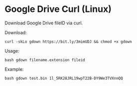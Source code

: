 # Google Drive Curl (Linux)
Download Google Drive fileID via curl.

Download:
```console 
curl -skLo gdown https://bit.ly/3mimUDJ && chmod +x gdown
```

Usage: 
```console 
bash gdown filename.extension fileid
```

Example: 
```console 
bash gdown test.bin 1l_5RK28JRL19wpT22B-DY9We3TVXnnQQ
```
